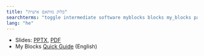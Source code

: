 ```yaml
---
title: "בלוק מותאם אישית"
searchterms: "toggle intermediate software myblocks blocks my_blocks parameters parametres inputs outputs my_block_builder בלוק_מותאם_אישית"
lang: "he"
---
```

 <ul>
 <li class="ng-binding">Slides:
 <a href="ProgrammingLessons/intermediate/MyBlocks.pptx">PPTX</a>,
 <a href="ProgrammingLessons/intermediate/MyBlocks.pdf">PDF</a>
 </li>
 <li>My Blocks <a href="translations/en-us/guides//MyBlockGuide.pdf">Quick
 Guide</a> (English)
 </li>
 </ul>
